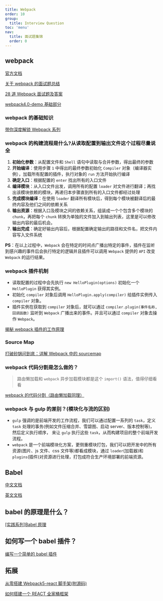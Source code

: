 ```yaml
---
title: Webpack
order: 10
group:
  title: Interview Question
toc: 'menu'
nav:
  title: 面试题集锦
  order: 0
---
```


## webpack

[官方文档](https://webpack.js.org/)

[关于 webpack 的面试题总结](https://zhuanlan.zhihu.com/p/44438844)

[28 道 Webpack 面试题及答案](https://jishuin.proginn.com/p/763bfbd616df)

[webpack4.0-demo 基础部分](https://github.com/niezicheng/webpack4.0-demo)

### webpack 的基础知识

[带你深度解锁 Webpack 系列](https://juejin.cn/post/6844904079219490830)

### webpack 的构建流程是什么?从读取配置到输出文件这个过程尽量说全

1. **初始化参数**：从配置文件和 `Shell` 语句中读取与合并参数，得出最终的参数
2. **开始编译**：使用步骤 `1` 中得出的最终参数初始化 `Compiler` 对象（编译器实例），加载所有配置的插件，执行对象的 `run` 方法开始执行编译
3. **确定入口**：根据配置的 `enter` 找出所有的入口文件
4. **编译模块**：从入口文件出发，调用所有的配置 `loader` 对文件进行翻译；再找出该模块依赖的模块，再递归本步骤直到所有的入口文件都经过处理
5. **完成模块编译**：在使用 `loader` 翻译所有模块后，得到每个模块被翻译后的最终内容及他们之间的依赖关系
6. **输出资源**：根据入口及模块之间的依赖关系，组装成一个个包含多个模块的 `chunk`，再把每个 `chunk` 转换为单独的文件加入到输出列表，这里是可以修改输出内容的最后机会。
7. **输出完成**：确定好输出内容后，根据配置确定输出的路径和文件名，把文件内容写入文件系统

**PS**：在以上过程中，`Webpack` 会在特定的时间点广播出特定的事件，插件在监听到感兴趣的事件后会执行特定的逻辑并且插件可以调用 `Webpack` 提供的 `API` 改变 `Webpack` 的运行结果。

### webpack 插件机制

- 读取配置的过程中会先执行 `new HelloPlugin(options)` 初始化一个 `HelloPlugin` 获得其实例。
- 初始化 `compiler` 对象后调用 `HelloPlugin.apply(compiler)` 给插件实例传入 `compiler` 对象。
- 插件实例在获取到 `compiler` 对象后，就可以通过 `compiler.plugin(事件名称, 回调函数)` 监听到 `Webpack` 广播出来的事件。并且可以通过 `compiler` 对象去操作 `Webpack`。

[揭秘 webpack 插件的工作原理](https://segmentfault.com/a/1190000023016347)

### Source Map

[打破砂锅问到底：详解 Webpack 中的 sourcemap](https://segmentfault.com/a/1190000008315937)

### webpack 代码分割是怎么做的？

> 路由懒加载和 `webpack` 异步加载模块都是这个 `import()` 语法，值得仔细看看

[webpack 的代码分割（路由懒加载同理）](https://juejin.cn/post/6844904101134729229)

### webpack 与 gulp 的差别？(模块化与流的区别)

- `gulp` 强调的是前端开发的工作流程，我们可以通过配置一系列的 `task`，定义 `task` 处理的事务(例如文件压缩合并、雪碧图、启动 server、版本控制等)，然后定义执行顺序， 来让 `gulp` 执行这些 `task`，从而构建项目的整个前端开发流程。
- `webpack` 是一个前端模块化方案，更侧重模块打包，我们可以把开发中的所有资源(图片、js 文件、css 文件等)都看成模块，通过 `loader`(加载器)和 `plugins`(插件)对资源进行处理，打包成符合生产环境部署的前端资源。

## Babel

[中文文档](https://www.babeljs.cn/)

[英文文档](https://babeljs.io/)

## babel 的原理是什么？

[[实践系列]Babel 原理](https://juejin.cn/post/6844903760603398151)

## 如何写一个 babel 插件？

[编写一个简单的 babel 插件](https://juejin.cn/post/6844903582613897223)

## 拓展

[从零搭建 Webpack5-react 脚手架(附源码)](https://segmentfault.com/a/1190000040427502)

[如何搭建一个 REACT 全家桶框架](https://juejin.cn/post/6844903811794862087)
